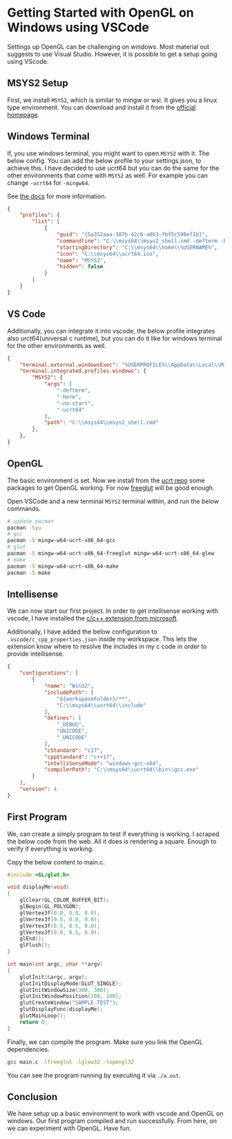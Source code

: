 # Getting Started with OpenGL on Windows using VSCode

Settings up OpenGL can be challenging on windows. Most material out
suggests to use Visual Studio. However, it is possible to get a setup
going using VScode.

## MSYS2 Setup

First, we install `MSYS2`, which is similar to mingw or wsl. It gives
you a linux type environment. You can download and install it from the
[official homepage](https://www.msys2.org/).

## Windows Terminal

If, you use windows terminal, you might want to open `MSYS2` with it.
The below config. You can add the below profile to your settings.json,
to achieve this. I have decided to use ucrt64 but you can do the same
for the other environments that come with `MSYS2` as well. For example
you can change `-ucrt64` for `-mingw64`.

See [the docs](https://www.msys2.org/docs/terminals/) for more information.

```json
{
    "profiles": {
        "list": [
            {
                "guid": "{5a352aaa-387b-42c6-a8b3-fbf5c598ef1b}",
                "commandline": "C:\\msys64\\msys2_shell.cmd -defterm -here -no-start -ucrt64",
                "startingDirectory": "C:\\msys64\\home\\%USERNAME%",
                "icon": "C:\\msys64\\ucrt64.ico",
                "name": "MSYS2",
                "hidden": false
            }
        ]
    }
}
```

## VS Code

Additionally, you can integrate it into vscode, the below profile
integrates also urct64(universal c runtime), but you can do it like for
windows terminal for the other environments as well.

```json
{
    "terminal.external.windowsExec": "%USERPROFILE%\\AppData\\Local\\Microsoft\\WindowsApps\\wt.exe",
    "terminal.integrated.profiles.windows": {
        "MSYS2": {
            "args": [
                "-defterm",
                "-here",
                "-no-start",
                "-ucrt64"
            ],
            "path": "C:\\msys64\\msys2_shell.cmd"
        },
    },
}
```

## OpenGL

The basic environment is set. Now we install from the [ucrt
repo](https://packages.msys2.org/package/?repo=ucrt64) some packages to
get OpenGL working. For now [freeglut](http://freeglut.sourceforge.net/)
will be good enough.

Open VSCode and a new terminal `MSYS2` terminal within, and run the
below commands.

```bash
# update pacman
pacman -Syu
# gcc
pacman -S mingw-w64-ucrt-x86_64-gcc
# glut
pacman -S mingw-w64-ucrt-x86_64-freeglut mingw-w64-ucrt-x86_64-glew
# make
pacman -S mingw-w64-ucrt-x86_64-make
pacman -S make
```

## Intellisense

We can now start our first project. In order to get intellisense working
with vscode, I have installed the [c/c++ extension from
microsoft](https://marketplace.visualstudio.com/items?itemName=ms-vscode.cpptools).

Additionally, I have added the below configuration to
`.vscode/c_cpp_properties.json` inside my workspace. This lets the
extension know where to resolve the includes in my c code in order to
provide intellisense.

```json
{
    "configurations": [
        {
            "name": "Win32",
            "includePath": [
                "${workspaceFolder}/**",
                "C:\\msys64\\ucrt64\\include"
            ],
            "defines": [
                "_DEBUG",
                "UNICODE",
                "_UNICODE"
            ],
            "cStandard": "c17",
            "cppStandard": "c++17",
            "intelliSenseMode": "windows-gcc-x64",
            "compilerPath": "C:\\msys64\\ucrt64\\bin\\gcc.exe"
        }
    ],
    "version": 4
}
```

## First Program

We, can create a simply program to test if everything is working. I
scraped the below code from the web. All it does is rendering a square.
Enough to verify if everything is working.

Copy the below content to main.c.

```c
#include <GL/glut.h>

void displayMe(void)
{
    glClear(GL_COLOR_BUFFER_BIT);
    glBegin(GL_POLYGON);
    glVertex3f(0.0, 0.0, 0.0);
    glVertex3f(0.5, 0.0, 0.0);
    glVertex3f(0.5, 0.5, 0.0);
    glVertex3f(0.0, 0.5, 0.0);
    glEnd();
    glFlush();
}

int main(int argc, char **argv)
{
    glutInit(&argc, argv);
    glutInitDisplayMode(GLUT_SINGLE);
    glutInitWindowSize(300, 300);
    glutInitWindowPosition(100, 100);
    glutCreateWindow("SAMPLE TEST");
    glutDisplayFunc(displayMe);
    glutMainLoop();
    return 0;
}
```

Finally, we can compile the program. Make sure you link the OpenGL
dependencies.

```bash
gcc main.c -lfreeglut -lglew32 -lopengl32
```

You can see the program running by executing it via `./a.out`.

## Conclusion

We have setup up a basic environment to work with vscode and OpenGL on
windows. Our first program compiled and run successfully. From here, on
we can experiment with OpenGL. Have fun.
